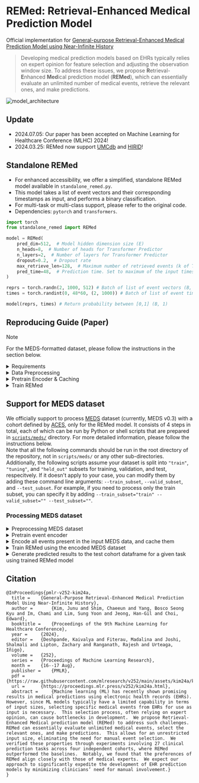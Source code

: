 # REMed: Retrieval-Enhanced Medical Prediction Model
Official implementation for [General-purpose Retrieval-Enhanced Medical Prediction Model using Near-Infinite History](https://arxiv.org/abs/2310.20204)

> Developing medical prediction models based on EHRs typically relies on expert opinion for feature selection and adjusting the observation window size.
To address these issues, we propose **R**etrieval-**E**nhanced **Med**ical prediction model (**REMed**), which can essentially evaluate an unlimited number of medical events, retrieve the relevant ones, and make predictions.

![model_architecture](resources/model.jpg)

## Update
- 2024.07.05: Our paper has been accepted on Machine Learning for Healthcare Conference (MLHC) 2024!
- 2024.03.25: REMed now support [UMCdb](https://amsterdammedicaldatascience.nl/amsterdamumcdb/) and [HIRID](https://hirid.intensivecare.ai/)!


## Standalone REMed
- For enhanced accessibility, we offer a simplified, standalone REMed model available in `standalone_remed.py`.
- This model takes a list of event vectors and their corresponding timestamps as input, and performs a binary classification.
- For multi-task or multi-class support, please refer to the original code.
- Dependencies: `pytorch` and `transformers`.

```python
import torch
from standalone_remed import REMed

model = REMed(
    pred_dim=512,  # Model hidden dimension size (E)
    n_heads=8,  # Number of heads for Transformer Predictor
    n_layers=2,  # Number of layers for Transformer Predictor
    dropout=0.2,  # Dropout rate
    max_retrieve_len=128,  # Maximum number of retrieved events (k of Top-k)
    pred_time=48,  # Prediction time. Set to maximum of the input timestamp (h)
)

reprs = torch.randn(2, 1000, 512) # Batch of list of event vectors (B, L, E)
times = torch.randint(0, 48*60, (2, 1000)) # Batch of list of event times (B, L) (unit=Minute)

model(reprs, times) # Return probability between [0,1] (B, 1)
```


## Reproducing Guide (Paper)

> [!NOTE]
> For the MEDS-formatted dataset, please follow the instructions in the section below.

<details>
<summary>Requirements</summary>

- For preprocessing: `python>=3.8, Java>=8`
```bash
pip install numpy pandas tqdm treelib transformers pyspark polars
```

- For training & test
```bash
export PATH=/usr/local/cuda/bin:$PATH
conda install pytorch==1.13.1 torchvision==0.14.1 torchaudio==0.13.1 pytorch-cuda=11.7 -c pytorch -c nvidia
conda install numpy pandas einops h5pickle tqdm scikit-learn -y
pip install performer_pytorch recurrent_memory_transformer_pytorch==0.2.2 transformers==4.30.1 accelerate==0.20.3 
cd src/models/kernels/
python setup.py install
```

</details>

<details>
<summary> Data Preprocessing </summary>

- We use [Integrated-EHR-Pipeline](https://github.com/Jwoo5/integrated-ehr-pipeline) for MIMIC-IV and eICU database. 
- NOTE: This process requires high RAM. If you meet out-of-memory, please lower the `--num_threads`

```bash
git clone https://github.com/Jwoo5/integrated-ehr-pipeline
git checkout snub
```

```bash
# MIMIC-IV, 48h Prediction time
python main.py --ehr mimiciv --data {MIMIC-IV Path} --obs_size 48 --pred_size 48 --max_patient_token_len 2147483647 --max_event_size 2147483647 --use_more_tables --dest {DATA_PATH}/48h --num_threads 32 --readmission --diagnosis --min_event_size 0 --seed "2020, 2021, 2022, 2023, 2024" --use_ed

# MIMIC-IV, 24h Prediction time
python main.py --ehr mimiciv --data {MIMIC-IV Path} --obs_size 48 --pred_size 24 --max_patient_token_len 2147483647 --max_event_size 2147483647 --use_more_tables --dest {DATA_PATH}/24h --num_threads 32 --readmission --diagnosis --min_event_size 0 --seed "2020, 2021, 2022, 2023, 2024" --use_ed

# eICU, 48h Prediction time
python main.py --ehr eicu --data {eICU Path} --obs_size 48 --pred_size 48 --max_patient_token_len 2147483647 --max_event_size 2147483647 --use_more_tables --dest {DATA_PATH}/48h --num_threads 32 --readmission --diagnosis --min_event_size 0 --seed "2020, 2021, 2022, 2023, 2024"

# eICU, 24h Prediction time
python main.py --ehr eicu --data {eICU Path} --obs_size 48 --pred_size 24 --max_patient_token_len 2147483647 --max_event_size 2147483647 --use_more_tables --dest {DATA_PATH}/24h --num_threads 32 --readmission --diagnosis --min_event_size 0 --seed "2020, 2021, 2022, 2023, 2024"
```

</details>

<details>
<summary>Pretrain Encoder & Caching</summary>

- We used NVIDIA RTX A6000 (48GB) for pretraining & Encoding
- If you meet CUDA OOM, please adjust the numbers in `src/main.py:270-271`
- This requires large empty disk space (>200G)

```bash
accelerate launch \
    --config_file config/single.json \
    --num_processes 1 \
    --gpu_ids ${GPU_ID} \
    main.py \
    --src ${SRC_DATA} \
    --input ${DATA_PATH} \
    --save_dir ${SAVE_PATH} \
    --train_type short \
    --time -99999 \
    --pred_time ${PRED_TIME} \
    --lr 5e-5 \
    --random_sample \
    --encode_events \
    # if you want to log using wandb
    --wandb \
    --wandb_project_name ${PROJECT_NAME} \
    --wandb_entity_name ${ENTITY_NAME} \
```
- As a result, you can get `${SRC_DATA}_encoded.h5` at `${SAVE_PATH}/${EXPERIMENT_NAME}`.


</details>

<details>
<summary>Train REMed</summary>

- Note that the `${EXPERIMENT_NAME}` refers to the name of the pre-training experiment.
- If you want to run an experiment with infinite observation window, set time=-99999
- Otherwise, the time should be {PRED_TIME} - {OBS_SIZE} (e.g. pred time 48h, obs 12h -> time 36)
```bash
accelerate launch \
    --config_file config/single.json \
    --num_processes 1 \
    --gpu_ids ${GPU_ID} \
    main.py \
    --src ${SRC_DATA} \
    --input ${DATA_PATH} \
    --save_dir ${SAVE_PATH} \
    --train_type remed \
    --time ${TIME} \
    --pred_time ${PRED_TIME} \
    --lr 1e-5 \
    --scorer \
    --scorer_use_time \
    --pretrained ${EXPERIMENT_NAME} \
    --no_pretrained_checkpoint \
    # if you want to log using wandb
    --wandb \
    --wandb_project_name ${PROJECT_NAME} \
    --wandb_entity_name ${ENTITY_NAME}
```

</details>

## Support for MEDS dataset
We officially support to process [MEDS](https://github.com/Medical-Event-Data-Standard/meds/releases/tag/0.3.0) dataset (currently, MEDS v0.3) with a cohort defined by [ACES](https://github.com/justin13601/ACES), only for the REMed model.
It consists of 4 steps in total, each of which can be run by Python or shell scripts that are prepared in [`scripts/meds/`](scripts/meds/) directory.
For more detailed information, please follow the instructions below.  
Note that all the following commands should be run in the root directory of the repository, not in `scripts/meds/` or any other sub-directories.  
Additionally, the following scripts assume your dataset is split into `"train"`, `"tuning"`, and `"held_out"` subsets for training, validation, and test, respecitvely. If it doesn't apply to your case, you can modify them by adding these command line arguments: `--train_subset`, `--valid_subset`, and `--test_subset`. For example, if you need to process only the train subset, you can specify it by adding `--train_subset="train" --valid_subset="" --test_subset=""`.

### Processing MEDS dataset
<details>
<summary>Preprocessing MEDS dataset</summary>

* We provide a script to preprocess MEDS dataset with a cohort defined by [ACES](https://github.com/justin13601/ACES) to meet the input format for REMed.
    ```shell script
    $ python scripts/meds/process_meds.py $MEDS_PATH \
        --cohort $ACES_COHORT_PATH \
        --output_dir $PROCESSED_MEDS_DIR \
        --rebase \
        --workers $NUM_WORKERS
    ```
    * `$MEDS_PATH`: path to MEDS dataset to be processed. It can be a directory or the exact file path with the file exenstion (only `.csv` or `.parquet` allowed). If provided with directory, it tries to scan all `*.csv` or `*.parquet` files contained in the directory recursively.
    * `$ACES_COHORT_PATH`: path to the defined cohort, which must be a result of [ACES](https://github.com/justin13601/ACES). It can be a directory or the exact file path that has the same file extension with the MEDS dataset to be processed. The file structure of this cohort directory should be the same with the provided MEDS dataset directory (`$MEDS_PATH`) to match each cohort to its corresponding shard data.
    * `$PROCESSED_MEDS_DIR`: directory to save processed outputs.
    * `$NUM_WORKERS`: number of parallel workes to multi-process the script.
    * **NOTE: If you encounter this error:** _"polars' maximum length reached. consider installing 'polars-u64-idx'"_, **please consider using more workers or doing `pip install polars-u64-idx`.**
* As a result of this script, you will have .h5 and .tsv files that has a following respective structure:
    * *.h5
        ```
        *.h5
        └── ${cohort_id}
            └── "ehr"
                ├── “hi”
                │	└── np.ndarray with a shape of (num_events, 3, max_length)
                ├── “time”
                │	└── np.ndarray with a shape of (num_events, )
                └── “label”
                    └── binary label (0 or 1) for ${cohort_id} given the defined task
        ```
        * `${cohort_id}`: `"${patient_id}_${cohort_number}"`, standing for "N-th cohort in the patient"
        * Numpy array under `"hi"`
            * `[:, 0, :]`: token input ids for the tokenized events with a maximum length of `max_length`
            * `[:, 1, :]`: token type ids to distinguish where each input token comes from (special tokens such as `[CLS]` or `[SEP]`, column keys, or column values), which was firstly used in GenHPF. Can be set to all zeros.
            * `[:, 2, :]`: ids for digit place embedding, which also originated from GenHPF. It assigns different ids to each of digit places for numeric (integer or float) items. Also can be set to all zeros.
        * Numpy array under `"time"`
            * Elapsed time in minutes from the first event to the last event.
        * E.g.,
            ```Python
            >>> import h5pickle
            >>> f = h5pickle.File("train.h5", "r")
            >>> f["ehr"]["10001472_0"]["hi"]
            <HDF5 dataset "hi": shape (13, 3, 128), type "<i2">
            >>> f["ehr"]["10001472_0"]["time"]
            <HDF5 dataset "time": shape (13,), type "<i4">
            >>> f["ehr"]["10001472_0"]["label"]
            <HDF5 dataset "label": shape (), type "<i8">
            ```
    * *.tsv
        ```
            patient_id	num_events
        0	10001472_0	13
        1	10002013_0	47
        2	10002013_1	46
        …	…		    …
        ```

</details>

<details>
<summary> Pretrain event encoder </summary>

* This stage pretrains event encoder (e.g., GenHPF) using a random event sequence with a length of `max_seq_len` (by default, set to `128`) every epoch for each cohort sample.
* After completing the pretraining, we should encode all the events in the dataset and cache them to reuse in the following stage.
* For a shell script to run this, see [`./scripts/meds/pretrain.sh`](./scripts/meds/pretrain.sh).
* For Python, please run:
    ```shell script
    accelerate launch \
        --config_file config/single.json \
        --num_processes 1 \
        --gpu_ids $GPU_ID \
        main.py \
        --src_data meds \
        --input_path $PROCESSED_MEDS_DIR \
        --save_dir $PRETRAIN_SAVE_DIR \
        --pred_targets meds_single_task \
        --train_type short \
        --lr 5e-5 \
        --random_sample \
        # if you want to log using wandb
        --wandb \
        --wandb_entity_name $wandb_entity_name \
        --wandb_project_name $wandb_project_name
    ```
    * `$PROCESSED_MEDS_DIR`: directory containing processed MEDS data, expected to contain `*.h5` and `*.tsv` files.
    * `$PRETRAIN_SAVE_DIR`: output directory to save the checkpoint for the pretrained event encoder.
    * `$GPU_ID`: GPU index to be used for training the model.
    * It will pretrain event encoder using the processed MEDS data, which will be used to encode all events present in the MEDS data for the REMed model later.
    * Checkpoint for the pretrained event encoder will be saved to `$PRETRAIN_SAVE_DIR/${EXPERIMENT_NAME}` directory, where `${EXPERIMENT_NAME}` is a 32-length hexadecimal string generated automatically for each unique experiment.

</details>

<details>
<summary> Encode all events present in the input MEDS data, and cache them </summary>

* In this stage, we encode all events present in the input MEDS data, and cache them, which will be input data for the REMed model.
* For a shell script to run this, see [`./scripts/meds/encode_events.sh`](./scripts/meds/encode_events.sh).
* For Python, please run:
    ```shell script
    accelerate launch \
        --config_file config/single.json \
        --num_processes 1 \
        --gpu_ids="$GPU_ID" \
        main.py \
        --src_data meds \
        --input_path $PROCESSED_MEDS_DIR \
        --save_dir $ENCODED_MEDS_DIR \
        --pred_targets meds_single_task \
        --train_type short \
        --random_sample \
        --encode_events \
        --encode_only \
        --resume_name $PRETRAINED_CHECKPOINT_DIR
    ```
    * `$PROCESSED_MEDS_DIR`: directory containing processed MEDS data, expected to contain `*.h5` and `*.tsv` files.
    * `$ENCODED_MEDS_DIR`: output directory to save the encoded data where the file names will be `*_encoded.h5`.
    * `$GPU_ID`: GPU index to be used for running the model.
    * `$PRETRAINED_CHECKPOINT_DIR`: directory containing checkpoint for the pretrained event encoder, expected to be `$PRETRAIN_SAVE_DIR/${EXPERIMENT_NAME}` containing `checkpoint_best.pt`.
    * It will encode all events present in the processed meds data (`*.h5`) located in `$PROCESSED_MEDS_DIR`, and save the results into `ENCODED_MEDS_DIR/*_encoded.h5`.
    * Note that it requires large empty disk space (>200G) to save all the encoded events to the storage. This process will take about 3 hours (for ~7500 steps).

</details>

<details>
<summary> Train REMed using the encoded MEDS dataset</summary>

* In this stage, we finally train the REMed model using the encoded MEDS data.
* After training ends, it will save the best checkpoint for the trained REMed model.
* For a shell script to run this, see [`./scripts/meds/train.sh`](./scripts/meds/train.sh).
* For Python, please run:
    ```shell script
    accelerate launch \
        --config_file config/single.json \
        --num_processes 1 \
        --gpu_ids $GPU_ID \
        main.py \
        --src_data meds \
        --input_path $ENCODED_MEDS_DIR \
        --save_dir $REMED_SAVE_DIR \
        --pred_targets meds_single_task \
        --train_type remed \
        --lr 1e-5 \
        --scorer \
        --scorer_use_time \
        --max_seq_len 200000 \
        # if you want to log using wandb
        --wandb \
        --wandb_entity_name $wandb_entity_name \
        --wandb_project_name $wandb_project_name
    ```
    * `$ENCODED_MEDS_DIR`: directory containing encoded MEDS data, expected to contain `*_encoded.h5` files.
    * `$REMED_SAVE_DIR`: output directory to save the REMed model checkpoint.
    * `$GPU_ID`: GPU index to be used for running the model.

</details>

<details>
<summary> Generate predicted results to the test cohort dataframe for a given task using trained REMed model </summary>

* In this final stage, we load the trained REMed model to do prediction on the test cohort for a given task, and generate the predicted results as two additional columns, `predicted_label` and `predicted_prob`, to the test cohort dataframe.
* For a shell script to run this, see [`./scripts/meds/predict.sh`](./scripts/meds/predict.sh).
* For Python, please run:
    ```shell script
    accelerate launch \
        --config_file config/single.json \
        --num_processes 1 \
        --gpu_ids $GPU_ID \
        main.py \
        --src_data meds \
        --input_path $ENCODED_MEDS_DIR \
        --save_dir $SAVE_DIR \
        --pred_targets meds_single_task \
        --train_type remed \
        --scorer \
        --scorer_use_time \
        --test_only \
        --test_cohort $ACES_TEST_COHORT_DIR \
        --resume_name $CHECKPOINT_DIR
    ```
    * `$ENCODED_MEDS_DIR`: directory containing encoded MEDS data, expected to contain `*_encoded.h5` files.
    * `$SAVE_DIR`: output directory to save the predicted results, which will be `$test_subset.parquet`. the results will be saved to `${SAVE_DIR}/${EXPERIMENT_NAME}` directory. this result file has the same rows with the test cohort dataframe provided with `$ACES_TEST_COHORT_DIR`, but has two additional columns: `predicted_label` and `predicted_prob`
    * `$GPU_ID`: GPU index to be used for running the model.
    * `$ACES_TEST_COHORT_DIR`: directory containing test cohorts generated from ACES, expected to contain `*.parquet` files.
    * `$CHECKPOINT_DIR`: directory containing checkpoint for the trained REMed model, expected to be `$REMED_SAVE_DIR/${EXPERIMENT_NAME}`

</details>

## Citation
```
@InProceedings{pmlr-v252-kim24a,
  title = 	 {General-Purpose Retrieval-Enhanced Medical Prediction Model Using Near-Infinite History},
  author =       {Kim, Junu and Shim, Chaeeun and Yang, Bosco Seong Kyu and Im, Chami and Lim, Sung Yoon and Jeong, Han-Gil and Choi, Edward},
  booktitle = 	 {Proceedings of the 9th Machine Learning for Healthcare Conference},
  year = 	 {2024},
  editor = 	 {Deshpande, Kaivalya and Fiterau, Madalina and Joshi, Shalmali and Lipton, Zachary and Ranganath, Rajesh and Urteaga, Iñigo},
  volume = 	 {252},
  series = 	 {Proceedings of Machine Learning Research},
  month = 	 {16--17 Aug},
  publisher =    {PMLR},
  pdf = 	 {https://raw.githubusercontent.com/mlresearch/v252/main/assets/kim24a/kim24a.pdf},
  url = 	 {https://proceedings.mlr.press/v252/kim24a.html},
  abstract = 	 {Machine learning (ML) has recently shown promising results in medical predictions using electronic health records (EHRs).  However, since ML models typically have a limited capability in terms of input sizes, selecting specific medical events from EHRs for use as input is necessary.  This selection process, often relying on expert opinion, can cause bottlenecks in development.  We propose Retrieval-Enhanced Medical prediction model (REMed) to address such challenges.  REMed can essentially evaluate unlimited medical events, select the relevant ones, and make predictions.  This allows for an unrestricted input size, eliminating the need for manual event selection.  We verified these properties through experiments involving 27 clinical prediction tasks across four independent cohorts, where REMed outperformed the baselines.  Notably, we found that the preferences of REMed align closely with those of medical experts.  We expect our approach to significantly expedite the development of EHR prediction models by minimizing clinicians’ need for manual involvement.}
}
```
